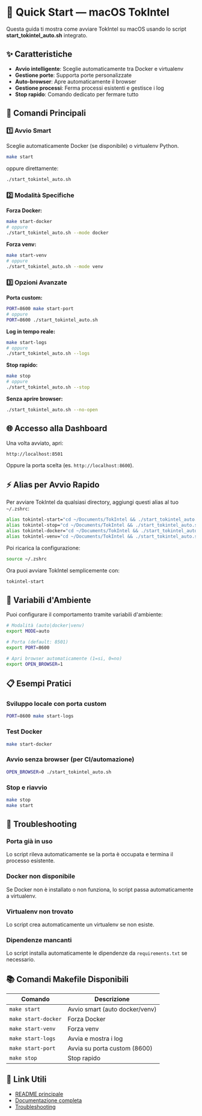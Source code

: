 # 🚀 Quick Start — macOS TokIntel

Questa guida ti mostra come avviare TokIntel su macOS usando lo script **start_tokintel_auto.sh** integrato.

## ✨ Caratteristiche

- **Avvio intelligente**: Sceglie automaticamente tra Docker e virtualenv
- **Gestione porte**: Supporta porte personalizzate
- **Auto-browser**: Apre automaticamente il browser
- **Gestione processi**: Ferma processi esistenti e gestisce i log
- **Stop rapido**: Comando dedicato per fermare tutto

## 🎯 Comandi Principali

### 1️⃣ Avvio Smart
Sceglie automaticamente Docker (se disponibile) o virtualenv Python.

```bash
make start
```

oppure direttamente:
```bash
./start_tokintel_auto.sh
```

### 2️⃣ Modalità Specifiche

**Forza Docker:**
```bash
make start-docker
# oppure
./start_tokintel_auto.sh --mode docker
```

**Forza venv:**
```bash
make start-venv
# oppure
./start_tokintel_auto.sh --mode venv
```

### 3️⃣ Opzioni Avanzate

**Porta custom:**
```bash
PORT=8600 make start-port
# oppure
PORT=8600 ./start_tokintel_auto.sh
```

**Log in tempo reale:**
```bash
make start-logs
# oppure
./start_tokintel_auto.sh --logs
```

**Stop rapido:**
```bash
make stop
# oppure
./start_tokintel_auto.sh --stop
```

**Senza aprire browser:**
```bash
./start_tokintel_auto.sh --no-open
```

## 🌐 Accesso alla Dashboard

Una volta avviato, apri:
```
http://localhost:8501
```

Oppure la porta scelta (es. `http://localhost:8600`).

## ⚡ Alias per Avvio Rapido

Per avviare TokIntel da qualsiasi directory, aggiungi questi alias al tuo `~/.zshrc`:

```bash
alias tokintel-start="cd ~/Documents/TokIntel && ./start_tokintel_auto.sh"
alias tokintel-stop="cd ~/Documents/TokIntel && ./start_tokintel_auto.sh --stop"
alias tokintel-docker="cd ~/Documents/TokIntel && ./start_tokintel_auto.sh --mode docker"
alias tokintel-venv="cd ~/Documents/TokIntel && ./start_tokintel_auto.sh --mode venv"
```

Poi ricarica la configurazione:
```bash
source ~/.zshrc
```

Ora puoi avviare TokIntel semplicemente con:
```bash
tokintel-start
```

## 🔧 Variabili d'Ambiente

Puoi configurare il comportamento tramite variabili d'ambiente:

```bash
# Modalità (auto|docker|venv)
export MODE=auto

# Porta (default: 8501)
export PORT=8600

# Apri browser automaticamente (1=si, 0=no)
export OPEN_BROWSER=1
```

## 📋 Esempi Pratici

### Sviluppo locale con porta custom
```bash
PORT=8600 make start-logs
```

### Test Docker
```bash
make start-docker
```

### Avvio senza browser (per CI/automazione)
```bash
OPEN_BROWSER=0 ./start_tokintel_auto.sh
```

### Stop e riavvio
```bash
make stop
make start
```

## 🐛 Troubleshooting

### Porta già in uso
Lo script rileva automaticamente se la porta è occupata e termina il processo esistente.

### Docker non disponibile
Se Docker non è installato o non funziona, lo script passa automaticamente a virtualenv.

### Virtualenv non trovato
Lo script crea automaticamente un virtualenv se non esiste.

### Dipendenze mancanti
Lo script installa automaticamente le dipendenze da `requirements.txt` se necessario.

## 📚 Comandi Makefile Disponibili

| Comando | Descrizione |
|---------|-------------|
| `make start` | Avvio smart (auto docker/venv) |
| `make start-docker` | Forza Docker |
| `make start-venv` | Forza venv |
| `make start-logs` | Avvia e mostra i log |
| `make start-port` | Avvia su porta custom (8600) |
| `make stop` | Stop rapido |

## 🔗 Link Utili

- [README principale](../README.md)
- [Documentazione completa](../docs/)
- [Troubleshooting](../FAQ_TROUBLESHOOTING.md)
